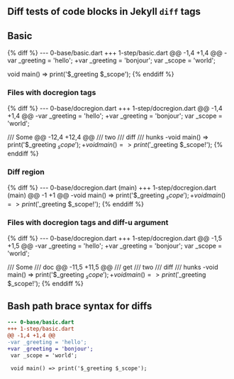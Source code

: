 ## Diff tests of code blocks in Jekyll `diff` tags

## Basic

<?code-excerpt "0-base/basic.dart" diff-with="1-step/basic.dart"?>
{% diff %}
--- 0-base/basic.dart
+++ 1-step/basic.dart
@@ -1,4 +1,4 @@
-var _greeting = 'hello';
+var _greeting = 'bonjour';
 var _scope = 'world';

 void main() => print('$_greeting $_scope');
{% enddiff %}

### Files with docregion tags

<?code-excerpt "0-base/docregion.dart" diff-with="1-step/docregion.dart"?>
{% diff %}
--- 0-base/docregion.dart
+++ 1-step/docregion.dart
@@ -1,4 +1,4 @@
-var _greeting = 'hello';
+var _greeting = 'bonjour';
 var _scope = 'world';

 /// Some
@@ -12,4 +12,4 @@
 /// two
 /// diff
 /// hunks
-void main() => print('$_greeting $_scope');
+void main() => print('$_greeting $_scope!');
{% enddiff %}

### Diff region

<?code-excerpt "0-base/docregion.dart (main)" diff-with="1-step/docregion.dart"?>
{% diff %}
--- 0-base/docregion.dart (main)
+++ 1-step/docregion.dart (main)
@@ -1 +1 @@
-void main() => print('$_greeting $_scope');
+void main() => print('$_greeting $_scope!');
{% enddiff %}

### Files with docregion tags and diff-u argument

<?code-excerpt "0-base/docregion.dart" diff-with="1-step/docregion.dart" diff-u="4"?>
{% diff %}
--- 0-base/docregion.dart
+++ 1-step/docregion.dart
@@ -1,5 +1,5 @@
-var _greeting = 'hello';
+var _greeting = 'bonjour';
 var _scope = 'world';

 /// Some
 /// doc
@@ -11,5 +11,5 @@
 /// get
 /// two
 /// diff
 /// hunks
-void main() => print('$_greeting $_scope');
+void main() => print('$_greeting $_scope!');
{% enddiff %}

## Bash path brace syntax for diffs

<?code-excerpt "{0-base,1-step}/basic.dart"?>
```diff
--- 0-base/basic.dart
+++ 1-step/basic.dart
@@ -1,4 +1,4 @@
-var _greeting = 'hello';
+var _greeting = 'bonjour';
 var _scope = 'world';

 void main() => print('$_greeting $_scope');
```
